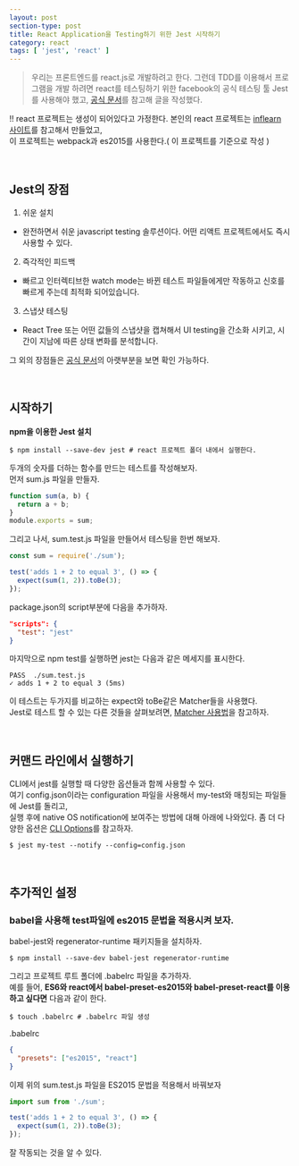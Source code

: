 ```yaml
---
layout: post
section-type: post
title: React Application을 Testing하기 위한 Jest 시작하기
category: react
tags: [ 'jest', 'react' ]
---
```


> 우리는 프론트엔드를 react.js로 개발하려고 한다. 그런데 TDD를 이용해서 프로그램을 개발 하려면 react를 테스팅하기 위한 facebook의 공식 테스팅 툴 Jest를 사용해야 했고, [공식 문서](https://facebook.github.io/jest/docs/getting-started.html#content)를 참고해 글을 작성했다.

!! react 프로젝트는 생성이 되어있다고 가정한다.
본인의 react 프로젝트는 [inflearn 사이트](https://www.inflearn.com/course-status-2/)를 참고해서 만들었고,  
이 프로젝트는 webpack과 es2015를 사용한다.( 이 프로젝트를 기준으로 작성 )

<br>

## Jest의 장점

1. 쉬운 설치
 - 완전하면서 쉬운 javascript testing 솔루션이다. 어떤 리액트 프로젝트에서도 즉시 사용할 수 있다.
2. 즉각적인 피드백
 - 빠르고 인터렉티브한 watch mode는 바뀐 테스트 파일들에게만 작동하고 신호를 빠르게 주는데 최적화 되어있습니다.
3. 스냅샷 테스팅
 - React Tree 또는 어떤 값들의 스냅샷을 캡쳐해서 UI testing을 간소화 시키고, 시간이 지남에 따른 상태 변화를 분석합니다.

그 외의 장점들은 [공식 문서](https://facebook.github.io/jest/)의 아랫부분을 보면 확인 가능하다.

<br>

## 시작하기

__npm을 이용한 Jest 설치__

``` shell
$ npm install --save-dev jest # react 프로젝트 폴더 내에서 실행한다.
```

두개의 숫자를 더하는 함수를 만드는 테스트를 작성해보자.  
먼저 sum.js 파일을 만들자.

``` javascript
function sum(a, b) {
  return a + b;
}
module.exports = sum;
```

그리고 나서, sum.test.js 파일을 만들어서 테스팅을 한번 해보자.

``` javascript
const sum = require('./sum');

test('adds 1 + 2 to equal 3', () => {
  expect(sum(1, 2)).toBe(3);
});
```

package.json의 script부분에 다음을 추가하자.

``` json
"scripts": {
  "test": "jest"
}
```

마지막으로 npm test를 실행하면 jest는 다음과 같은 메세지를 표시한다.

``` shell
PASS  ./sum.test.js
✓ adds 1 + 2 to equal 3 (5ms)
```

이 테스트는 두가지를 비교하는 expect와 toBe같은 Matcher들을 사용했다.  
Jest로 테스트 할 수 있는 다른 것들을 살펴보려면, [Matcher 사용법](https://facebook.github.io/jest/docs/using-matchers.html)을 참고하자.

<br>

## 커맨드 라인에서 실행하기

CLI에서 jest를 실행할 때 다양한 옵션들과 함께 사용할 수 있다.  
여기 config.json이라는 configuration 파일을 사용해서 my-test와 매칭되는 파일들에 Jest를 돌리고,  
실행 후에 native OS notification에 보여주는 방법에 대해 아래에 나와있다. 좀 더 다양한 옵션은 [CLI Options](https://facebook.github.io/jest/docs/cli.html)를 참고하자.

``` shell
$ jest my-test --notify --config=config.json
```

<br>

## 추가적인 설정

### babel을 사용해 test파일에 es2015 문법을 적용시켜 보자.

babel-jest와 regenerator-runtime 패키지들을 설치하자.

``` shell
$ npm install --save-dev babel-jest regenerator-runtime
```

그리고 프로젝트 루트 폴더에 .babelrc 파일을 추가하자.  
예를 들어, __ES6와 react에서 babel-preset-es2015와 babel-preset-react를 이용하고 싶다면__ 다음과 같이 한다.

``` shell
$ touch .babelrc # .babelrc 파일 생성
```

.babelrc

``` json
{
  "presets": ["es2015", "react"]
}
```

이제 위의 sum.test.js 파일을 ES2015 문법을 적용해서 바꿔보자

``` javascript
import sum from './sum';

test('adds 1 + 2 to equal 3', () => {
  expect(sum(1, 2)).toBe(3);
});
```

잘 작동되는 것을 알 수 있다.
